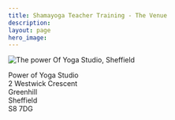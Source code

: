 ```yaml
---
title: Shamayoga Teacher Training - The Venue
description:
layout: page
hero_image:
---
```


![The power Of Yoga Studio, Sheffield](https://lh3.googleusercontent.com/QIHig2VPCUcpevDtQz10mTgwt7Lbqu8e936yQiUerPTWKrw1oWkJluc0FuYRKPVSzJl5J_WaQNRCLLlE8w=s0-rj-e30)

Power of Yoga Studio<br>2 Westwick Crescent<br>Greenhill<br>Sheffield<br>S8 7DG